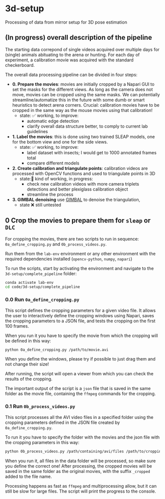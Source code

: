 # 3d-setup
Processing of data from mirror setup for 3D pose estimation

## (In progress) overall description of the pipeline
The starting data correpond of single videos acquired over multiple days for (single) animals abituating to the arena or hunting. For each day of experiment, a calibration movie was acquired with the standard checkerboard.

The overall data processing pipeline can be divided in four steps:
 - **0. Prepare the movies**: movies are initially cropped by a Napari GUI to set the masks for the different views. As long as the camera does not move, movies can be cropped using the same masks. We can potentially streamline/automatize this in the future with some dumb or smart heuristics to detect arena corners. Crucial: calibration movies have to be cropped in the same way as the mouse movies using that calibration!
   - state:  ✅ working, to improve:
      - automatic edge detection
      - clarify overall data structure better, to comply to current lab guidelines
 - **1. Label the movies**: this is done using two trained SLEAP models, one for the bottom view and one for the side views.
   - state: ✅ working, to improve:
      - label dataset with insects; I would get to 1000 annotated frames total
      - compare different models
 - **2. Create calibration and triangulate points**: calibration videos are processed with OpenCV functions and used to triangulate points in 3D
   - state:🚧 kind of working, in progress:
      - check new calibration videos with more camera triplets detections and better plexiglass calibration object
      - streamline the process
 - **3. GIMBAL denoising** use [GIMBAL](https://github.com/calebweinreb/gimbal/tree/main) to denoise the triangulation,
   - state ❌ still untested



## 0 Crop the movies to prepare them for `sleap` or `DLC`

For cropping the movies, there are two scripts to run in sequence: `0a_define_cropping.py` and `0b_process_videos.py`.

Run them from the `lab-env` environment or any other environment with the required dependencies installed (`opencv-python`, `numpy`, `napari`)

To run the scripts, start by activating the environment and navigate to the `3d-setup/complete_pipeline` folder:
    
```bash
conda activate lab-env
cd code/3d-setup/complete_pipeline
```

### 0.0 Run `0a_define_cropping.py`
This script defines the cropping parameters for a given video file. It allows the user to interactively define the cropping windows using Napari, saves the cropping parameters to a JSON file, and tests the cropping on the first 100 frames.

When you run it you have to specify the movie from which the cropping will be defined in this way:

```bash
python 0a_define_cropping.py /path/to/movie.avi
```

When you define the windows, please try if possible to just drag them and not change their size!

After running, the script will open a viewer from which you can check the results of the cropping.

The important output of the script is a `json` file that is saved in the same folder as the movie file, containing the `ffmpeg` commands for the cropping.

### 0.1 Run `0b_process_videos.py`
This script processes all the AVI video files in a specified folder using the cropping parameters defined in the JSON file created by `0a_define_cropping.py`.

To run it you have to specify the folder with the movies and the json file with the cropping parameters in this way:

```bash
python 0b_process_videos.py /path/containing/avi/files /path/to/cropping_parameters.json
```

When you run it, all files in the data folder will be processed, so make sure you define the correct one!
After processing, the cropped movies will be saved in the same folder as the original movies, with the suffix `_cropped` added to the file name.

Processing happens as fast as `ffmpeg` and multiprocessing allow, but it can still be slow for large files. The script will print the progress to the console.
